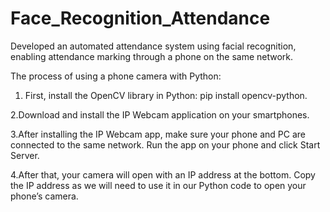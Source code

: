 # Face_Recognition_Attendance
Developed an automated attendance system using facial recognition, enabling attendance marking through a phone on the same network.

The process of using a phone camera with Python:
1. First, install the OpenCV library in Python: pip install opencv-python.
   
2.Download and install the IP Webcam application on your smartphones.

3.After installing the IP Webcam app, make sure your phone and PC are connected to the same network. Run the app on your phone and click Start Server.

4.After that, your camera will open with an IP address at the bottom. Copy the IP address as we will need to use it in our Python code to open your phone’s camera.
